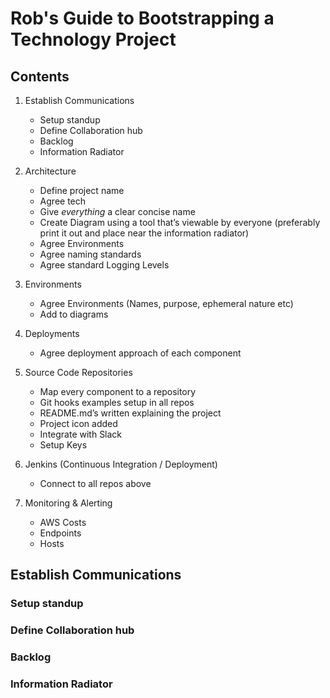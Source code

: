 
# Rob's Guide to Bootstrapping a Technology Project



## Contents
1. Establish Communications
    - Setup standup
    - Define Collaboration hub
    - Backlog
    - Information Radiator

1. Architecture
    - Define project name
    - Agree tech
    - Give _everything_ a clear concise name
    - Create Diagram using a tool that’s viewable by everyone (preferably print it out and place near the information radiator)
    - Agree Environments 
    - Agree naming standards
    - Agree standard Logging Levels

1. Environments
    - Agree Environments (Names, purpose, ephemeral nature etc)
    - Add to diagrams

1. Deployments
    - Agree deployment approach of each component

1. Source Code Repositories
    - Map every component to a repository
    - Git hooks examples setup in all repos
    - README.md’s written explaining the project
    - Project icon added
    - Integrate with Slack
    - Setup Keys

1. Jenkins (Continuous Integration / Deployment)
    - Connect to all repos above

1. Monitoring & Alerting
    - AWS Costs
    - Endpoints
    - Hosts

## Establish Communications
### Setup standup
### Define Collaboration hub
### Backlog
### Information Radiator

